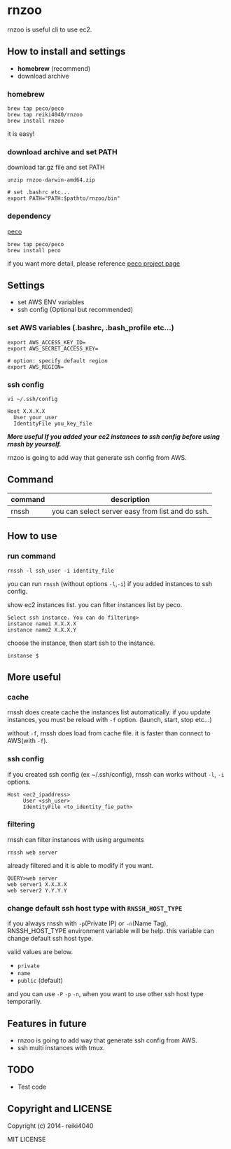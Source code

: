 rnzoo
====

rnzoo is useful cli to use ec2.

## How to install and settings

- **homebrew** (recommend)
- download archive

### homebrew

    brew tap peco/peco
    brew tap reiki4040/rnzoo
    brew install rnzoo

it is easy!

### download archive and set PATH

download tar.gz file and set PATH

    unzip rnzoo-darwin-amd64.zip

    # set .bashrc etc...
    export PATH="PATH:$pathto/rnzoo/bin"

### dependency

 [peco](https://github.com/peco/peco)

    brew tap peco/peco
    brew install peco

if you want more detail, please reference [peco project page](https://github.com/peco/peco)

## Settings

- set AWS ENV variables
- ssh config (Optional but recommended)

### set AWS variables (.bashrc, .bash_profile etc...)

    export AWS_ACCESS_KEY_ID=
    export AWS_SECRET_ACCESS_KEY=
    
    # option: specify default region
    export AWS_REGION=


### ssh config

`vi ~/.ssh/config`

    Host X.X.X.X
      User your_user
      IdentityFile you_key_file

***More useful If you added your ec2 instances to ssh config before using rnssh by yourself.***

rnzoo is going to add way that generate ssh config from AWS.

## Command

| command | description |
|---------|-------------|
| rnssh | you can select server easy from list and do ssh. |

## How to use

### run command

    rnssh -l ssh_user -i identity_file

you can run `rnssh` (without options `-l`,`-i`) if you added instances to ssh config.

show ec2 instances list. you can filter instances list by peco.

    Select ssh instance. You can do filtering>
    instance name1 X.X.X.X
    instance name2 X.X.X.Y
    
choose the instance, then start ssh to the instance.

    instanse $ 

## More useful

### cache

rnssh does create cache the instances list automatically.
if you update instances, you must be reload with `-f` option.
(launch, start, stop etc...)

without `-f`, rnssh does load from cache file. it is faster than connect to AWS(with `-f`).

### ssh config

if you created ssh config (ex ~/.ssh/config), rnssh can works without `-l`, `-i` options.

    Host <ec2_ipaddress>
         User <ssh_user>
         IdentityFile <to_identity_fie_path>

### filtering

rnssh can filter instances with using arguments 

    rnssh web server

already filtered and it is able to modify if you want.

    QUERY>web server
    web server1 X.X.X.X
    web server2 Y.Y.Y.Y

### change default ssh host type with `RNSSH_HOST_TYPE`

if you always rnssh with `-p`(Private IP) or `-n`(Name Tag), RNSSH_HOST_TYPE environment variable will be help.
this variable can change default ssh host type.

valid values are below.

- `private`
- `name`
- `public` (default)

and you can use `-P` `-p` `-n`, when you want to use other ssh host type temporarily.

## Features in future

- rnzoo is going to add way that generate ssh config from AWS.
- ssh multi instances with tmux.

## TODO

- Test code

## Copyright and LICENSE

Copyright (c) 2014- reiki4040

MIT LICENSE
